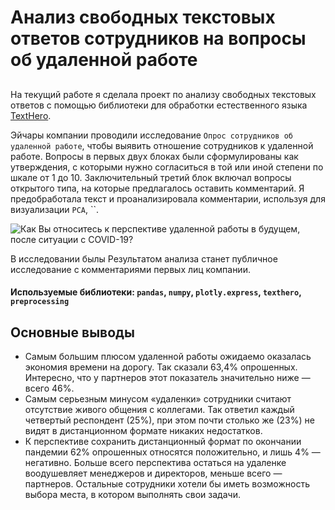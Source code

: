 # Анализ свободных текстовых ответов сотрудников на вопросы об удаленной работе
  
##
На текущий работе я сделала проект по анализу свободных текстовых ответов с помощью библиотеки для обработки естественного языка [TextHero](https://texthero.org/). 
  
Эйчары компании проводили исследование `Опрос сотрудников об удаленной работе`, чтобы выявить отношение сотрудников к удаленной работе. Вопросы в первых двух блоках были сформулированы как утверждения, с которыми нужно согласиться в той или иной степени по шкале от 1 до 10. Заключительный третий блок включал вопросы открытого типа, на которые предлагалось оставить комментарий. Я предобработала текст и проанализировала комментарии, используя для визуализации `PCA`, ``. 

![Как Вы относитесь к перспективе удаленной работы в будущем, после ситуации с COVID-19?](<https://raw.githubusercontent.com/paraseusse/Remote-job-survey-analysis-with-natural-language-processing/main/afterCloud.png?token=AMTEIGF6WSYU4474B3UOQMK7XWQFS>)

В исследовании былы Результатом анализа станет публичное исследование с комментариями первых лиц компании.
  
#### Используемые библиотеки: `pandas`, `numpy`, `plotly.express`, `texthero`, `preprocessing`

## Основные выводы

* Самым большим плюсом удаленной работы ожидаемо оказалась экономия времени на дорогу. Так сказали 63,4% опрошенных. Интересно, что у партнеров этот показатель значительно ниже — всего 46%. 
* Самым серьезным минусом «удаленки» сотрудники считают отсутствие живого общения с коллегами. Так ответил каждый четвертый респондент (25%), при этом почти столько же (23%) не видят в дистанционном формате никаких недостатков. 
* К перспективе сохранить дистанционный формат по окончании пандемии 62% опрошенных относятся положительно, и лишь 4% — негативно. Больше всего перспектива остаться на удаленке воодушевляет менеджеров и директоров, меньше всего — партнеров. Остальные сотрудники хотели бы иметь возможность выбора места, в котором выполнять свои задачи. 
